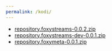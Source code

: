 ```yaml
---
permalink: /kodi/
---
```


 * [repository.foxystreams-0.0.2.zip](repository.foxystreams-0.0.2.zip)
 * [repository.foxystreams-dev-0.0.1.zip](repository.foxystreams-dev-0.0.1.zip)
 * [repository.foxymeta-0.0.1.zip](repository.foxymeta-0.0.1.zip)
